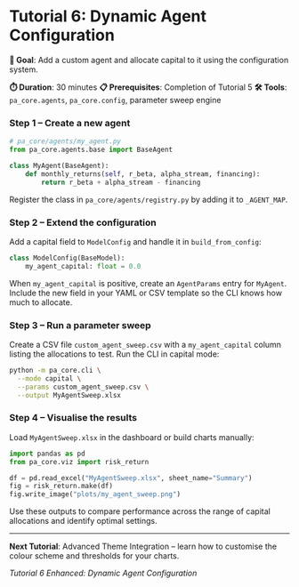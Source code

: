# Tutorial 6: Dynamic Agent Configuration

**🎯 Goal**: Add a custom agent and allocate capital to it using the configuration system.

**⏱️ Duration**: 30 minutes
**📋 Prerequisites**: Completion of Tutorial 5
**🛠️ Tools**: `pa_core.agents`, `pa_core.config`, parameter sweep engine

### Step 1 – Create a new agent

```python
# pa_core/agents/my_agent.py
from pa_core.agents.base import BaseAgent

class MyAgent(BaseAgent):
    def monthly_returns(self, r_beta, alpha_stream, financing):
        return r_beta + alpha_stream - financing
```

Register the class in `pa_core/agents/registry.py` by adding it to `_AGENT_MAP`.

### Step 2 – Extend the configuration

Add a capital field to `ModelConfig` and handle it in `build_from_config`:

```python
class ModelConfig(BaseModel):
    my_agent_capital: float = 0.0
```

When `my_agent_capital` is positive, create an `AgentParams` entry for `MyAgent`.
Include the new field in your YAML or CSV template so the CLI knows how much to allocate.

### Step 3 – Run a parameter sweep

Create a CSV file `custom_agent_sweep.csv` with a `my_agent_capital` column listing the allocations to test.
Run the CLI in capital mode:

```bash
python -m pa_core.cli \
  --mode capital \
  --params custom_agent_sweep.csv \
  --output MyAgentSweep.xlsx
```

### Step 4 – Visualise the results

Load `MyAgentSweep.xlsx` in the dashboard or build charts manually:

```python
import pandas as pd
from pa_core.viz import risk_return

df = pd.read_excel("MyAgentSweep.xlsx", sheet_name="Summary")
fig = risk_return.make(df)
fig.write_image("plots/my_agent_sweep.png")
```

Use these outputs to compare performance across the range of capital allocations and identify optimal settings.

---

**Next Tutorial**: Advanced Theme Integration – learn how to customise the colour scheme and thresholds for your charts.

*Tutorial 6 Enhanced: Dynamic Agent Configuration*
